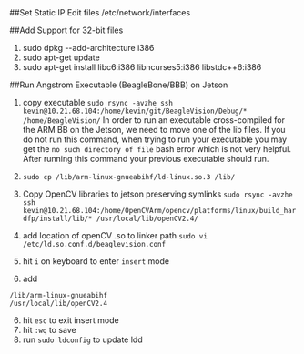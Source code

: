 ##



##Set Static IP
Edit files /etc/network/interfaces



##Add Support for 32-bit files
1. sudo dpkg --add-architecture i386
2. sudo apt-get update
3. sudo apt-get install libc6:i386 libncurses5:i386 libstdc++6:i386


##Run Angstrom Executable (BeagleBone/BBB) on Jetson
1. copy executable `sudo rsync -avzhe ssh  kevin@10.21.68.104:/home/kevin/git/BeagleVision/Debug/* /home/BeagleVision/`
In order to run an executable cross-compiled for the ARM BB on the Jetson, we need to move one of the lib files. If you do not run this command, when trying to run your executable you may get the `no such directory of file` bash error which is not very helpful. After running this command your previous executable should run. 

1. `sudo cp /lib/arm-linux-gnueabihf/ld-linux.so.3 /lib/`
2. Copy OpenCV libraries to jetson preserving symlinks `sudo rsync -avzhe ssh  kevin@10.21.68.104:/home/OpenCVArm/opencv/platforms/linux/build_hardfp/install/lib/* /usr/local/lib/openCV2.4/`
3. add location of openCV .so to linker path `sudo vi /etc/ld.so.conf.d/beaglevision.conf`
4. hit `i` on keyboard to enter `insert` mode
5. add 
```
/lib/arm-linux-gnueabihf
/usr/local/lib/openCV2.4
```
6. hit `esc` to exit insert mode
7. hit `:wq` to save
8. run  `sudo ldconfig` to update ldd

